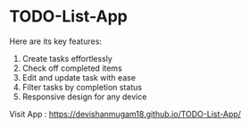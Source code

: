 # TODO-List-App
Here are its key features:

1. Create tasks effortlessly
2. Check off completed items 
3. Edit and update task with ease
4. Filter tasks by completion status
5. Responsive design for any device


 Visit App : https://devishanmugam18.github.io/TODO-List-App/
